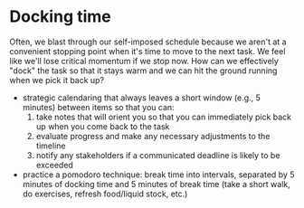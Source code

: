 # Docking time
Often, we blast through our self-imposed schedule because we aren't at a convenient stopping point when it's time to move to the next task. We feel like we'll lose critical momentum if we stop now. How can we effectively "dock" the task so that it stays warm and we can hit the ground running when we pick it back up? 

* strategic calendaring that always leaves a short window (e.g., 5 minutes) between items so that you can:
	1. take notes that will orient you so that you can immediately pick back up when you come back to the task
	2. evaluate progress and make any necessary adjustments to the timeline
	3. notify any stakeholders if a communicated deadline is likely to be exceeded
* practice a pomodoro technique: break time into intervals, separated by 5 minutes of docking time and 5 minutes of break time (take a short walk, do exercises, refresh food/liquid stock, etc.)

